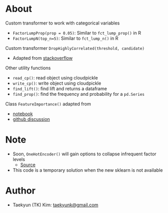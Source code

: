 
# About

Custom transformer to work with categorical variables

- `FactorLumpProp(prop = 0.05)`: Similar to `fct_lump_prop()` in R
- `FactorLumpN(top_n=5)`: Similar to `fct_lump_n()` in R

Custom transformer `DropHighlyCorrelated(threshold, candidate)`
- Adapted from [stackoverflow](https://stackoverflow.com/a/66238276/4475353)

Other utility functions
- `read_cp()`: read object using cloudpickle
- `write_cp()`: write object using cloudpickle
- `find_lift()`: find lift and returns a dataframe
- `find_prop()`: find the frequency and probability for a `pd.Series`

Class `FeatureImportance()` adapted from 
- [notebook](https://www.kaggle.com/code/kylegilde/extracting-scikit-feature-names-importances/notebook)
- [github discussion](https://github.com/scikit-learn/scikit-learn/issues/12525#issuecomment-1071203398)



# Note

- Soon, `OneHotEncoder()` will gain options to collapse infrequent factor levels
    - [Source](https://github.com/scikit-learn/scikit-learn/pull/16018)
- This code is a temporary solution when the new sklearn is not available

# Author

- Taekyun (TK) Kim: taekyunk@gmail.com

